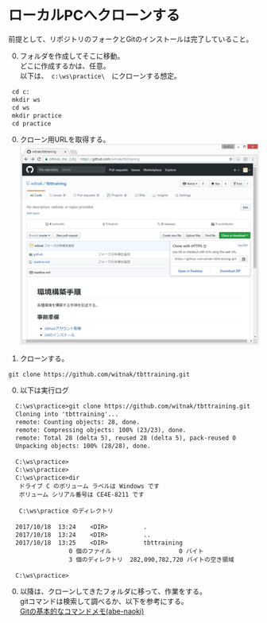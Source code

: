 # ローカルPCへクローンする

前提として、リポジトリのフォークとGitのインストールは完了していること。  

0. フォルダを作成してそこに移動。  
どこに作成するかは、任意。  
以下は、　`c:\ws\practice\`　にクローンする想定。  
```
 cd c:
 mkdir ws
 cd ws
 mkdir practice
 cd practice
```

0. クローン用URLを取得する。  
![clone](image/clone.jpg)  

0. クローンする。
```
git clone https://github.com/witnak/tbttraining.git
```

0. 以下は実行ログ  
```
  C:\ws\practice>git clone https://github.com/witnak/tbttraining.git
  Cloning into 'tbttraining'...
  remote: Counting objects: 28, done.
  remote: Compressing objects: 100% (23/23), done.
  remote: Total 28 (delta 5), reused 28 (delta 5), pack-reused 0
  Unpacking objects: 100% (28/28), done.

  C:\ws\practice>
  C:\ws\practice>
  C:\ws\practice>dir
   ドライブ C のボリューム ラベルは Windows です
   ボリューム シリアル番号は CE4E-8211 です

   C:\ws\practice のディレクトリ

  2017/10/18  13:24    <DIR>          .
  2017/10/18  13:24    <DIR>          ..
  2017/10/18  13:25    <DIR>          tbttraining
                 0 個のファイル                   0 バイト
                 3 個のディレクトリ  282,090,782,720 バイトの空き領域

  C:\ws\practice>
```

0. 以降は、クローンしてきたフォルダに移って、作業をする。  
gitコマンドは検索して調べるか、以下を参考にする。  
 [Gitの基本的なコマンドメモ(abe-naoki)](https://github.com/abe-naoki/ruby_practice/blob/master/doc/git_memo.md)
